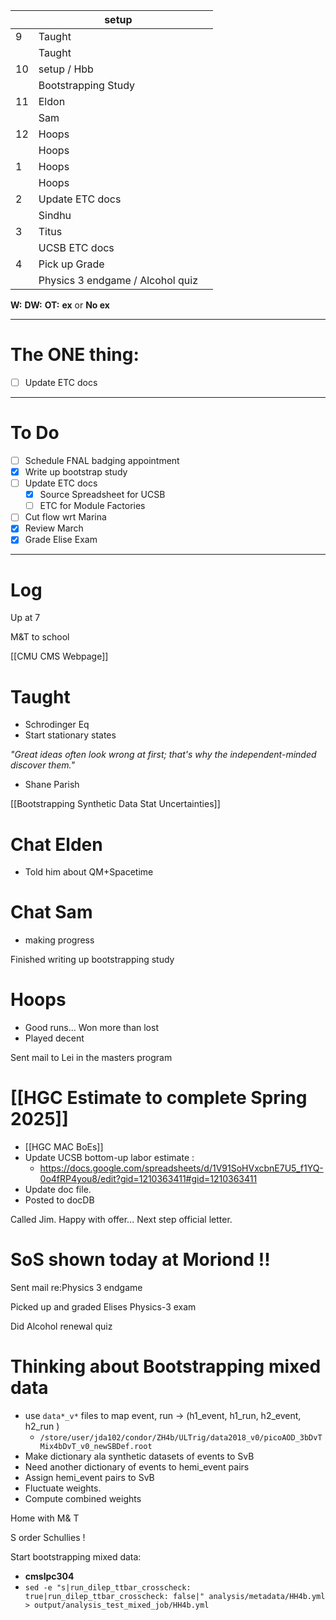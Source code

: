 
|     | setup                            |     |
| --- | -------------------------------- | --- |
| 9   | Taught                           |     |
|     | Taught                           |     |
| 10  | setup / Hbb                      |     |
|     | Bootstrapping Study              |     |
| 11  | Eldon                            |     |
|     | Sam                              |     |
| 12  | Hoops                            |     |
|     | Hoops                            |     |
| 1   | Hoops                            |     |
|     | Hoops                            |     |
| 2   | Update ETC docs                  |     |
|     | Sindhu                           |     |
| 3   | Titus                            |     |
|     | UCSB ETC docs                    |     |
| 4   | Pick up Grade                    |     |
|     | Physics 3 endgame / Alcohol quiz |     |

**W:**
**DW:**
**OT:**
**ex** or **No ex**

---
# The ONE thing: 
- [ ] Update ETC docs

---
# To Do

- [ ]  Schedule FNAL badging appointment
- [x] Write up bootstrap study
- [ ] Update ETC docs
	- [x] Source Spreadsheet for UCSB 
	- [ ] ETC for Module Factories
- [ ] Cut flow wrt Marina
- [x] Review March
- [x] Grade Elise Exam

---

# Log

Up at 7 

M&T to school

[[CMU CMS Webpage]]

# Taught
- Schrodinger Eq
- Start stationary states

*"Great ideas often look wrong at first; that's why the independent-minded discover them."*
- Shane Parish 

[[Bootstrapping Synthetic Data Stat Uncertainties]]

# Chat Elden 
- Told him about QM+Spacetime

# Chat Sam
- making progress

Finished writing up bootstrapping study

# Hoops
- Good runs... Won more than lost
- Played decent

Sent mail to Lei in the masters program 

# [[HGC Estimate to complete Spring 2025]]
- [[HGC MAC BoEs]]
- Update UCSB bottom-up labor estimate : 
	- https://docs.google.com/spreadsheets/d/1V91SoHVxcbnE7U5_f1YQ-0o4fRP4you8/edit?gid=1210363411#gid=1210363411
- Update doc file. 
- Posted to docDB

Called Jim.  Happy with offer... Next step official letter.

# SoS shown today at Moriond !!

Sent mail re:Physics 3 endgame

Picked up and graded Elises Physics-3 exam

Did Alcohol renewal quiz

# Thinking about Bootstrapping mixed data
- use `data*_v*` files to map event, run   -> (h1_event, h1_run, h2_event, h2_run )
	- `/store/user/jda102/condor/ZH4b/ULTrig/data2018_v0/picoAOD_3bDvTMix4bDvT_v0_newSBDef.root` 
- Make dictionary ala synthetic datasets of events to SvB 
- Need another dictionary of events to hemi_event pairs
- Assign hemi_event pairs to SvB 
- Fluctuate weights. 
- Compute combined weights


Home with M& T

S order Schullies !

Start bootstrapping mixed data: 
- **cmslpc304**
- `sed -e "s|run_dilep_ttbar_crosscheck: true|run_dilep_ttbar_crosscheck: false|" analysis/metadata/HH4b.yml > output/analysis_test_mixed_job/HH4b.yml`